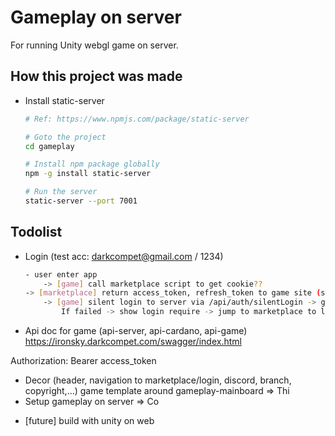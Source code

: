 # Gameplay on server

For running Unity webgl game on server.


## How this project was made

- Install static-server

	```bash
	# Ref: https://www.npmjs.com/package/static-server

	# Goto the project
	cd gameplay

	# Install npm package globally
	npm -g install static-server
	
	# Run the server
	static-server --port 7001
	```


## Todolist

- Login (test acc: darkcompet@gmail.com / 1234)

	```bash
	- user enter app
		-> [game] call marketplace script to get cookie??
  	-> [marketplace] return access_token, refresh_token to game site (script required)
		-> [game] silent login to server via /api/auth/silentLogin -> get/save_pref access_token and refresh_token
			If failed -> show login require -> jump to marketplace to login.
	```

- Api doc for game (api-server, api-cardano, api-game)
https://ironsky.darkcompet.com/swagger/index.html

Authorization: Bearer access_token

- Decor (header, navigation to marketplace/login, discord, branch, copyright,...) game template around gameplay-mainboard => Thi
- Setup gameplay on server => Co
 * [future] build with unity on web
